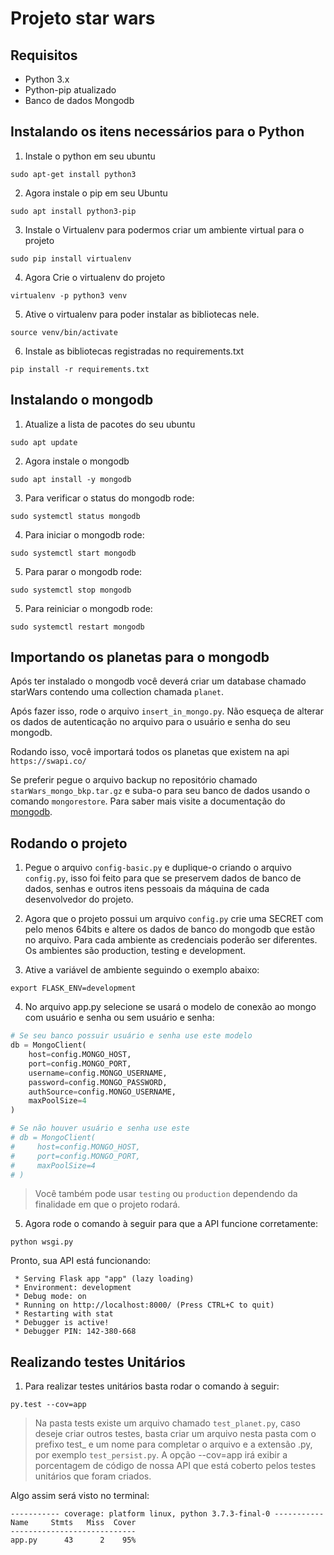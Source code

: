 # Projeto star wars

## Requisitos
- Python 3.x
- Python-pip atualizado
- Banco de dados Mongodb

## Instalando os itens necessários para o Python


1. Instale o python em seu ubuntu
```console
sudo apt-get install python3
```

2. Agora instale o pip em seu Ubuntu
```console
sudo apt install python3-pip
```

3. Instale o Virtualenv para podermos criar um ambiente virtual para o projeto
```console
sudo pip install virtualenv
```

4. Agora Crie o virtualenv do projeto
```console
virtualenv -p python3 venv
```

5. Ative o virtualenv para poder instalar as bibliotecas nele.
```console
source venv/bin/activate
```

6. Instale as bibliotecas registradas no requirements.txt
```console
pip install -r requirements.txt
```

## Instalando o mongodb

1. Atualize a lista de pacotes do seu ubuntu
```console
sudo apt update
```

2. Agora instale o mongodb 
```console
sudo apt install -y mongodb
```

3. Para verificar o status do mongodb rode:
```console
sudo systemctl status mongodb
```

4. Para iniciar o mongodb rode:
```console
sudo systemctl start mongodb
```

5. Para parar o mongodb rode:
```console
sudo systemctl stop mongodb
```

5. Para reiniciar o mongodb rode:
```console
sudo systemctl restart mongodb
```

## Importando os planetas para o mongodb

Após ter instalado o mongodb você deverá criar um database chamado starWars contendo uma collection chamada `planet`.

Após fazer isso, rode o arquivo `insert_in_mongo.py`. Não esqueça de alterar os dados de autenticação no arquivo para o usuário e senha do seu mongodb.

Rodando isso, você importará todos os planetas que existem na api `https://swapi.co/`

Se preferir pegue o arquivo backup no repositório chamado `starWars_mongo_bkp.tar.gz` e suba-o para seu banco de dados usando o comando `mongorestore`. Para saber mais visite a documentação do [mongodb](https://docs.mongodb.com/manual/reference/program/mongorestore/). 

## Rodando o projeto

1. Pegue o arquivo `config-basic.py` e duplique-o criando o arquivo `config.py`, isso foi feito para que se preservem dados de banco de dados, senhas e outros itens pessoais da máquina de cada desenvolvedor do projeto.

2. Agora que o projeto possui um arquivo `config.py` crie uma SECRET com pelo menos 64bits e altere os dados de banco do mongodb que estão no arquivo. Para cada ambiente as credenciais poderão ser diferentes. Os ambientes são production, testing e development.

3. Ative a variável de ambiente seguindo o exemplo abaixo:
```console
export FLASK_ENV=development
```

4. No arquivo app.py selecione se usará o modelo de conexão ao mongo com usuário e senha ou sem usuário e senha:

```python
# Se seu banco possuir usuário e senha use este modelo
db = MongoClient(
    host=config.MONGO_HOST,
    port=config.MONGO_PORT, 
    username=config.MONGO_USERNAME, 
    password=config.MONGO_PASSWORD,
    authSource=config.MONGO_USERNAME,
    maxPoolSize=4
)

# Se não houver usuário e senha use este
# db = MongoClient(
#     host=config.MONGO_HOST,
#     port=config.MONGO_PORT, 
#     maxPoolSize=4
# )
```

> Você também pode usar `testing` ou `production` dependendo da finalidade em que o projeto rodará.

5. Agora rode o comando à seguir para que a API funcione corretamente:
```console
python wsgi.py
```

Pronto, sua API está funcionando:
```console
 * Serving Flask app "app" (lazy loading)
 * Environment: development
 * Debug mode: on
 * Running on http://localhost:8000/ (Press CTRL+C to quit)
 * Restarting with stat
 * Debugger is active!
 * Debugger PIN: 142-380-668
```

## Realizando testes Unitários

1. Para realizar testes unitários basta rodar o comando à seguir:
```console
py.test --cov=app
```

> Na pasta tests existe um arquivo chamado `test_planet.py`, caso deseje criar outros testes, basta criar um arquivo nesta pasta com o prefixo test_ e um nome para completar o arquivo e a extensão .py, por exemplo `test_persist.py`. A opção --cov=app irá exibir a porcentagem de código de nossa API que está coberto pelos testes unitários que foram criados.

Algo assim será visto no terminal:
```console
----------- coverage: platform linux, python 3.7.3-final-0 -----------
Name     Stmts   Miss  Cover
----------------------------
app.py      43      2    95%
```